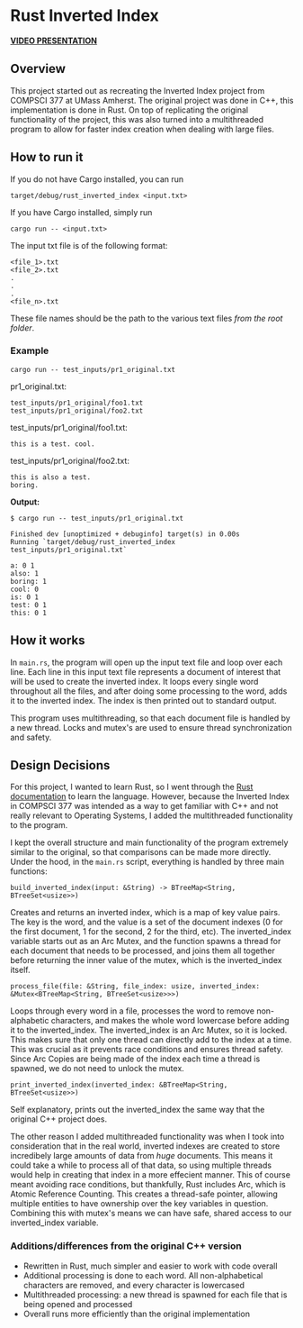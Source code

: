 # Rust Inverted Index

[**VIDEO PRESENTATION**](https://youtu.be/Hgs0JNseZt0)

## Overview

This project started out as recreating the Inverted Index project from COMPSCI 377 at UMass Amherst. The original project was done in C++, this implementation is done in Rust. On top of replicating the original functionality of the project, this was also turned into a multithreaded program to allow for faster index creation when dealing with large files.

## How to run it

If you do not have Cargo installed, you can run

`target/debug/rust_inverted_index <input.txt>`

If you have Cargo installed, simply run

`cargo run -- <input.txt>`

The input txt file is of the following format:

```
<file_1>.txt
<file_2>.txt
.
.
.
<file_n>.txt
```

These file names should be the path to the various text files _from the root folder_.

### Example

`cargo run -- test_inputs/pr1_original.txt`

pr1_original.txt:

```
test_inputs/pr1_original/foo1.txt
test_inputs/pr1_original/foo2.txt
```

test_inputs/pr1_original/foo1.txt:

```
this is a test. cool.
```

test_inputs/pr1_original/foo2.txt:

```
this is also a test.
boring.
```

**Output:**

```
$ cargo run -- test_inputs/pr1_original.txt

Finished dev [unoptimized + debuginfo] target(s) in 0.00s
Running `target/debug/rust_inverted_index test_inputs/pr1_original.txt`

a: 0 1
also: 1
boring: 1
cool: 0
is: 0 1
test: 0 1
this: 0 1
```

## How it works

In `main.rs`, the program will open up the input text file and loop over each line. Each line in this input text file represents a document of interest that will be used to create the inverted index. It loops every single word throughout all the files, and after doing some processing to the word, adds it to the inverted index. The index is then printed out to standard output.

This program uses multithreading, so that each document file is handled by a new thread. Locks and mutex's are used to ensure thread synchronization and safety.

## Design Decisions

For this project, I wanted to learn Rust, so I went through the [Rust documentation](https://doc.rust-lang.org/) to learn the language. However, because the Inverted Index in COMPSCI 377 was intended as a way to get familiar with C++ and not really relevant to Operating Systems, I added the multithreaded functionality to the program.

I kept the overall structure and main functionality of the program extremely similar to the original, so that comparisons can be made more directly. Under the hood, in the `main.rs` script, everything is handled by three main functions:

`build_inverted_index(input: &String) -> BTreeMap<String, BTreeSet<usize>>)`

Creates and returns an inverted index, which is a map of key value pairs. The key is the word, and the value is a set of the document indexes (0 for the first document, 1 for the second, 2 for the third, etc). The inverted_index variable starts out as an Arc Mutex, and the function spawns a thread for each document that needs to be processed, and joins them all together before returning the inner value of the mutex, which is the inverted_index itself.

`process_file(file: &String, file_index: usize, inverted_index: &Mutex<BTreeMap<String, BTreeSet<usize>>>)`

Loops through every word in a file, processes the word to remove non-alphabetic characters, and makes the whole word lowercase before adding it to the inverted_index. The inverted_index is an Arc Mutex, so it is locked. This makes sure that only one thread can directly add to the index at a time. This was crucial as it prevents race conditions and ensures thread safety. Since Arc Copies are being made of the index each time a thread is spawned, we do not need to unlock the mutex.

`print_inverted_index(inverted_index: &BTreeMap<String, BTreeSet<usize>>)`

Self explanatory, prints out the inverted_index the same way that the original C++ project does.

The other reason I added multithreaded functionality was when I took into consideration that in the real world, inverted indexes are created to store incredibely large amounts of data from _huge_ documents. This means it could take a while to process all of that data, so using multiple threads would help in creating that index in a more effecient manner. This of course meant avoiding race conditions, but thankfully, Rust includes Arc, which is Atomic Reference Counting. This creates a thread-safe pointer, allowing multiple entities to have ownership over the key variables in question. Combining this with mutex's means we can have safe, shared access to our inverted_index variable.

### Additions/differences from the original C++ version

- Rewritten in Rust, much simpler and easier to work with code overall
- Additional processing is done to each word. All non-alphabetical characters are removed, and every character is lowercased
- Multithreaded processing: a new thread is spawned for each file that is being opened and processed
- Overall runs more efficiently than the original implementation
